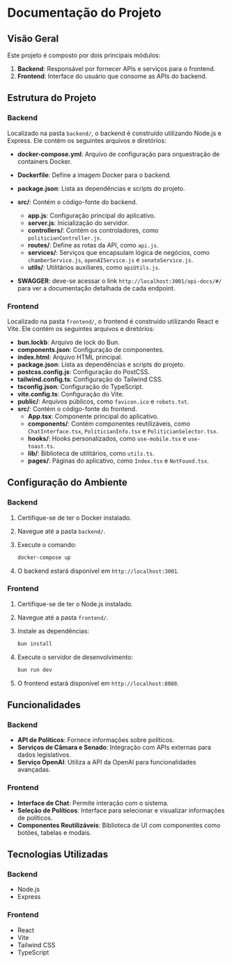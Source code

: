 # Documentação do Projeto

## Visão Geral
Este projeto é composto por dois principais módulos:

1. **Backend**: Responsável por fornecer APIs e serviços para o frontend.
2. **Frontend**: Interface do usuário que consome as APIs do backend.

## Estrutura do Projeto

### Backend

Localizado na pasta `backend/`, o backend é construído utilizando Node.js e Express. Ele contém os seguintes arquivos e diretórios:

- **docker-compose.yml**: Arquivo de configuração para orquestração de containers Docker.
- **Dockerfile**: Define a imagem Docker para o backend.
- **package.json**: Lista as dependências e scripts do projeto.
- **src/**: Contém o código-fonte do backend.
  - **app.js**: Configuração principal do aplicativo.
  - **server.js**: Inicialização do servidor.
  - **controllers/**: Contém os controladores, como `politicianController.js`.
  - **routes/**: Define as rotas da API, como `api.js`.
  - **services/**: Serviços que encapsulam lógica de negócios, como `chamberService.js`, `openAIService.js` e `senateService.js`.
  - **utils/**: Utilitários auxiliares, como `apiUtils.js`.

- **SWAGGER**: deve-se acessar o link `http://localhost:3001/api-docs/#/` para ver a documentação detalhada de cada endpoint.

### Frontend

Localizado na pasta `frontend/`, o frontend é construído utilizando React e Vite. Ele contém os seguintes arquivos e diretórios:

- **bun.lockb**: Arquivo de lock do Bun.
- **components.json**: Configuração de componentes.
- **index.html**: Arquivo HTML principal.
- **package.json**: Lista as dependências e scripts do projeto.
- **postcss.config.js**: Configuração do PostCSS.
- **tailwind.config.ts**: Configuração do Tailwind CSS.
- **tsconfig.json**: Configuração do TypeScript.
- **vite.config.ts**: Configuração do Vite.
- **public/**: Arquivos públicos, como `favicon.ico` e `robots.txt`.
- **src/**: Contém o código-fonte do frontend.
  - **App.tsx**: Componente principal do aplicativo.
  - **components/**: Contém componentes reutilizáveis, como `ChatInterface.tsx`, `PoliticianInfo.tsx` e `PoliticianSelector.tsx`.
  - **hooks/**: Hooks personalizados, como `use-mobile.tsx` e `use-toast.ts`.
  - **lib/**: Biblioteca de utilitários, como `utils.ts`.
  - **pages/**: Páginas do aplicativo, como `Index.tsx` e `NotFound.tsx`.

## Configuração do Ambiente

### Backend

1. Certifique-se de ter o Docker instalado.
2. Navegue até a pasta `backend/`.
3. Execute o comando:

   ```bash
   docker-compose up
   ```

4. O backend estará disponível em `http://localhost:3001`.

### Frontend

1. Certifique-se de ter o Node.js instalado.
2. Navegue até a pasta `frontend/`.
3. Instale as dependências:

   ```bash
   bun install
   ```

4. Execute o servidor de desenvolvimento:

   ```bash
   bun run dev
   ```

5. O frontend estará disponível em `http://localhost:8080`.

## Funcionalidades

### Backend

- **API de Políticos**: Fornece informações sobre políticos.
- **Serviços de Câmara e Senado**: Integração com APIs externas para dados legislativos.
- **Serviço OpenAI**: Utiliza a API da OpenAI para funcionalidades avançadas.

### Frontend

- **Interface de Chat**: Permite interação com o sistema.
- **Seleção de Políticos**: Interface para selecionar e visualizar informações de políticos.
- **Componentes Reutilizáveis**: Biblioteca de UI com componentes como botões, tabelas e modais.

## Tecnologias Utilizadas

### Backend
- Node.js
- Express

### Frontend
- React
- Vite
- Tailwind CSS
- TypeScript
